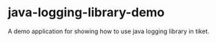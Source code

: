 # java-logging-library-demo
A demo application for showing how to use java logging library in tiket.
